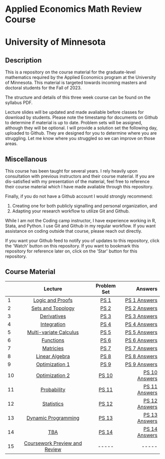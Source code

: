 # Applied Economics Math Review Course
# University of Minnesota

## Description

This is a repository on the course material for the graduate-level mathematics required by the Applied Economics program at the University of Minnesota. 
This material is targeted towards incoming masters and doctoral students for the Fall of 2023. 

The structure and details of this three week course can be found on the syllabus PDF. 

Lecture slides will be updated and made avaliable before classes for download by students. Please note the timestamp for documents on Github to determine if material is up to date. 
Problem sets will be assigned, although they will be optional. I will provide a solution set the following day, uploaded to Github. They are designed for you to determine where you are struggling. 
Let me know where you struggled so we can improve on those areas. 

## Miscellanous 

This course has been taught for several years. I rely heavily upon consultation with previous instructors and their course material. 
If you are dis-satisfied with my presentation of the material, feel free to reference their course material which I have made avaliable through this repository. 

Finally, if you do not have a Github account I would strongly recommend:
1. Creating one for both publicly signalling and personal organization, and
2. Adapting your research workflow to utilize Git and Github.

While I am not the Coding camp instructor, I have experience working in R, Stata, and Python. I use Git and Github in my regular workflow. If you want assistance on coding outside that course, please reach out directly.

If you want your Github feed to notify you of updates to this repository, click the 'Watch' button on this repository. If you want to bookmark this repository for reference later on, click on the 'Star' button for this repository.

## Course Material

|       | **Lecture** | **Problem Set** | **Answers** | 
| :---        |    :----:   |   :----:   |    ---: |
| 1       |    [Logic and Proofs](/lectures/01_lecture_logic_&_proofs.pdf)   |   [PS 1](/problem_sets/01_problem_set.pdf)   |    [PS 1 Answers](/problem_sets/01_problem_set_answers.pdf) |
| 2       |    [Sets and Topology](/lectures/02_lecture_sets_&_topology.pdf)   |   [PS 2](/problem_sets/02_problem_set.pdf)   |    [PS 2 Answers](/problem_sets/02_problem_set_answers.pdf) |
| 3       |    [Derivatives](/lectures/03_lecture_derivatives.pdf)   |   [PS 3](/problem_sets/03_problem_set.pdf)   |    [PS 3 Answers](/problem_sets/03_problem_set_answers.pdf) |
| 4       |    [Integration](/lectures/04_lecture_integration.pdf)   |   [PS 4](/problem_sets/04_problem_set.pdf)   |    [PS 4 Answers](/problem_sets/04_problem_set_answers.pdf) |
| 5       |    [Multi-variate Calculus](/lectures/05_lecture_mutlivariate_calculus.pdf)   |   [PS 5](/problem_sets/05_problem_set.pdf)   |    [PS 5 Answers](/problem_sets/05_problem_set_answers.pdf) |
| 6       |    [Functions](/lectures/06_lecture_funcitons.pdf)   |   [PS 6](/problem_sets/06_problem_set.pdf)   |    [PS 6 Answers](/problem_sets/06_problem_set_answers.pdf) |
| 7       |    [Matricies](/lectures/07_lecture_matricies.pdf)   |   [PS 7](/problem_sets/07_problem_set.pdf)   |    [PS 7 Answers](/problem_sets/07_problem_set_answers.pdf) |
| 8       |    [Linear Algebra](/lectures/08_lecture_linear_algebra.pdf)   |  [PS 8](/problem_sets/08_problem_set.pdf)   |    [PS 8 Answers](/problem_sets/08_problem_set_answers.pdf) |
| 9       |    [Optimization 1](/lectures/09_lecture_optimization.pdf)   |   [PS 9](/problem_sets/09_problem_set.pdf)   |    [PS 9 Answers](/problem_sets/09_problem_set_answers.pdf) |
| 10       |    [Optimization 2](/lectures/10_lecture_optimization.pdf)   |   [PS 10](/problem_sets/10_problem_set.pdf)   |    [PS 10 Answers](/problem_sets/10_problem_set_answers.pdf) |
| 11       |    [Probability](/lectures/11_lecture_probability.pdf)   |   [PS 11](/problem_sets/11_problem_set.pdf)   |    [PS 11 Answers](/problem_sets/11_problem_set_answers.pdf) |
| 12       |    [Statistics](/lectures/12_lecture_statistics.pdf)   |   [PS 12](/problem_sets/12_problem_set.pdf)   |    [PS 12 Answers](/problem_sets/12_problem_set_answers.pdf) |
| 13       |    [Dynamic Programming](/lectures/13_lecture_dynamic_programming.pdf)   |   [PS 13](/problem_sets/13_problem_set.pdf)   |    [PS 13 Answers](/problem_sets/13_problem_set_answers.pdf) |
| 14       |    [TBA](/lectures/14_lecture_tba.pdf)   |   [PS 14](/problem_sets/14_problem_set.pdf)   |    [PS 14 Answers](/problem_sets/14_problem_set_answers.pdf) |
| 15       |    [Coursework Preview and Review](/lectures/15_lecture_preview_&_review.pdf)   |   -----   |    ----- |

